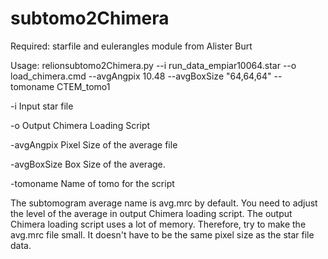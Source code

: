 # subtomo2Chimera

Required: starfile and eulerangles module from Alister Burt

Usage: relionsubtomo2Chimera.py --i run_data_empiar10064.star --o load_chimera.cmd --avgAngpix 10.48 --avgBoxSize "64,64,64" --tomoname CTEM_tomo1

-i Input star file

-o Output Chimera Loading Script

-avgAngpix Pixel Size of the average file

-avgBoxSize Box Size of the average.

-tomoname Name of tomo for the script



The subtomogram average name is avg.mrc by default. You need to adjust the level of the average in output Chimera loading script.
The output Chimera loading script uses a lot of memory. Therefore, try to make the avg.mrc file small. It doesn't have to be the same pixel size as the star file data.
